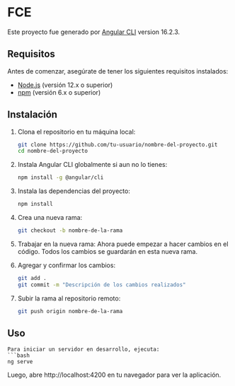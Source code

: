 # FCE

Este proyecto fue generado por [Angular CLI](https://github.com/angular/angular-cli) version 16.2.3.

## Requisitos
Antes de comenzar, asegúrate de tener los siguientes requisitos instalados:

- [Node.js](https://nodejs.org/) (versión 12.x o superior)
- [npm](https://www.npmjs.com/) (versión 6.x o superior)

## Instalación

1. Clona el repositorio en tu máquina local: 

    ```bash
   git clone https://github.com/tu-usuario/nombre-del-proyecto.git
   cd nombre-del-proyecto

2. Instala Angular CLI globalmente si aun no lo tienes: 
    ```bash    
    npm install -g @angular/cli
    
3. Instala las dependencias del proyecto: 
    ```bash    
    npm install
4. Crea una nueva rama: 
    ```bash    
    git checkout -b nombre-de-la-rama
5. Trabajar en la nueva rama:
    Ahora puede empezar a hacer cambios en el código. Todos los cambios se guardarán en esta nueva rama.
6. Agregar y confirmar los cambios: 
    ```bash    
    git add .
    git commit -m "Descripción de los cambios realizados"
7. Subir la rama al repositorio remoto: 
    ```bash 
    git push origin nombre-de-la-rama
## Uso 
    Para iniciar un servidor en desarrollo, ejecuta: 
    ```bash 
    ng serve
Luego, abre http://localhost:4200 en tu navegador para ver la aplicación.


